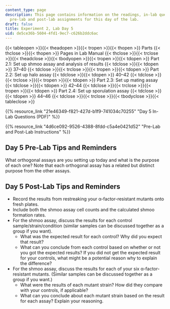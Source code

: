 ```yaml
---
content_type: page
description: This page contains information on the readings, in-lab questions, and
  pre-lab and post-lab assignments for this day of the lab.
draft: false
title: Experiment 2, Lab Day 5
uid: de5ce36b-5604-4fd1-9ec7-c626b2ddc6ac
---
```

{{< tableopen >}}{{< theadopen >}}{{< tropen >}}{{< thopen >}}
Parts
{{< thclose >}}{{< thopen >}}
Pages in Lab Manual
{{< thclose >}}{{< trclose >}}{{< theadclose >}}{{< tbodyopen >}}{{< tropen >}}{{< tdopen >}}
Part 2.1: Set up shmoo assay and analysis of results
{{< tdclose >}}{{< tdopen >}}
37–40
{{< tdclose >}}{{< trclose >}}{{< tropen >}}{{< tdopen >}}
Part 2.2: Set up halo assay
{{< tdclose >}}{{< tdopen >}}
40–42
{{< tdclose >}}{{< trclose >}}{{< tropen >}}{{< tdopen >}}
Part 2.3: Set up mating assay
{{< tdclose >}}{{< tdopen >}}
42–44
{{< tdclose >}}{{< trclose >}}{{< tropen >}}{{< tdopen >}}
Part 2.4: Set up sporulation assay
{{< tdclose >}}{{< tdopen >}}
44–46
{{< tdclose >}}{{< trclose >}}{{< tbodyclose >}}{{< tableclose >}}

{{% resource_link "21e46349-f821-427d-b1f9-741034c70255" "Day 5 In-Lab Questions (PDF)" %}}

{{% resource_link "4d6ce092-9526-4388-8fdd-c5a4e0421d52" "Pre-Lab and Post-Lab Instructions" %}}

## Day 5 Pre-Lab Tips and Reminders

What orthogonal assays are you setting up today and what is the purpose of each one? Note that each orthogonal assay has a related but distinct purpose from the other assays.

## Day 5 Post-Lab Tips and Reminders

- Record the results from restreaking your α-factor-resistant mutants onto fresh plates.
- Include both the shmoo assay cell counts and the calculated shmoo formation rates.
- For the shmoo assay, discuss the results for each control sample/strain/condition (similar samples can be discussed together as a group if you want).
    - What was the expected result for each control? Why did you expect that result?
    - What can you conclude from each control based on whether or not you got the expected results? If you did not get the expected result for your controls, what might be a potential reason why to explain the difference?
- For the shmoo assay, discuss the results for each of your six α-factor-resistant mutants. (Similar samples can be discussed together as a group if you want.)
    - What were the results of each mutant strain? How did they compare with your controls, if applicable?
    - What can you conclude about each mutant strain based on the result for each assay? Explain your reasoning.